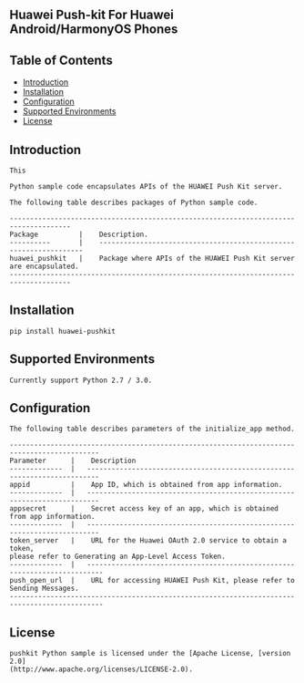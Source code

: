 ## Huawei Push-kit For Huawei Android/HarmonyOS Phones

## Table of Contents

 * [Introduction](#introduction)
 * [Installation](#installation)
 * [Configuration ](#configuration )
 * [Supported Environments](#supported-environments)
 * [License](#license)
 
## Introduction

	This 

	Python sample code encapsulates APIs of the HUAWEI Push Kit server. 

	The following table describes packages of Python sample code.

	-------------------------------------------------------------------------------------
	Package          |    Description.
	----------       |    ------------------------------------------------------------------
	huawei_pushkit   |    Package where APIs of the HUAWEI Push Kit server are encapsulated.
	-------------------------------------------------------------------------------------
	
## Installation

    pip install huawei-pushkit

## Supported Environments
	Currently support Python 2.7 / 3.0.



## Configuration 
	The following table describes parameters of the initialize_app method.

	--------------------------------------------------------------------------------------------
	Parameter      |    Description
	-------------  |   ------------------------------------------------------------------------- 
	appid          |    App ID, which is obtained from app information.
	-------------  |   -------------------------------------------------------------------------
	appsecret      |    Secret access key of an app, which is obtained from app information.
	-------------  |   -------------------------------------------------------------------------
	token_server   |    URL for the Huawei OAuth 2.0 service to obtain a token, 
	please refer to Generating an App-Level Access Token.
	-------------  |   --------------------------------------------------------------------------
	push_open_url  |    URL for accessing HUAWEI Push Kit, please refer to Sending Messages.
	---------------------------------------------------------------------------------------------

## License

	pushkit Python sample is licensed under the [Apache License, [version 2.0]
	(http://www.apache.org/licenses/LICENSE-2.0).